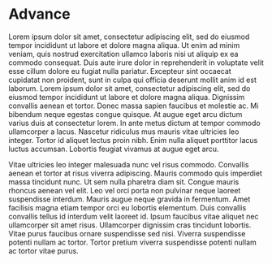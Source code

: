 # Advance

Lorem ipsum dolor sit amet, consectetur adipiscing elit, sed do eiusmod tempor incididunt ut labore et dolore magna aliqua. Ut enim ad minim veniam, quis nostrud exercitation ullamco laboris nisi ut aliquip ex ea commodo consequat. Duis aute irure dolor in reprehenderit in voluptate velit esse cillum dolore eu fugiat nulla pariatur. Excepteur sint occaecat cupidatat non proident, sunt in culpa qui officia deserunt mollit anim id est laborum. Lorem ipsum dolor sit amet, consectetur adipiscing elit, sed do eiusmod tempor incididunt ut labore et dolore magna aliqua. Dignissim convallis aenean et tortor. Donec massa sapien faucibus et molestie ac. Mi bibendum neque egestas congue quisque. At augue eget arcu dictum varius duis at consectetur lorem. In ante metus dictum at tempor commodo ullamcorper a lacus. Nascetur ridiculus mus mauris vitae ultricies leo integer. Tortor id aliquet lectus proin nibh. Enim nulla aliquet porttitor lacus luctus accumsan. Lobortis feugiat vivamus at augue eget arcu.

Vitae ultricies leo integer malesuada nunc vel risus commodo. Convallis aenean et tortor at risus viverra adipiscing. Mauris commodo quis imperdiet massa tincidunt nunc. Ut sem nulla pharetra diam sit. Congue mauris rhoncus aenean vel elit. Leo vel orci porta non pulvinar neque laoreet suspendisse interdum. Mauris augue neque gravida in fermentum. Amet facilisis magna etiam tempor orci eu lobortis elementum. Duis convallis convallis tellus id interdum velit laoreet id. Ipsum faucibus vitae aliquet nec ullamcorper sit amet risus. Ullamcorper dignissim cras tincidunt lobortis. Vitae purus faucibus ornare suspendisse sed nisi. Viverra suspendisse potenti nullam ac tortor. Tortor pretium viverra suspendisse potenti nullam ac tortor vitae purus.
